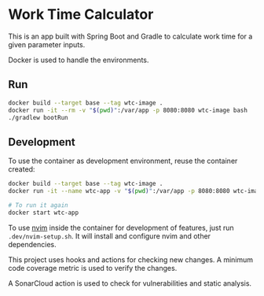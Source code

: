 # Work Time Calculator

This is an app built with Spring Boot and Gradle to calculate work time for a given parameter inputs.

Docker is used to handle the environments.

## Run

```bash
docker build --target base --tag wtc-image .
docker run -it --rm -v "$(pwd)":/var/app -p 8080:8080 wtc-image bash
./gradlew bootRun
```

## Development

To use the container as development environment, reuse the container created:

```bash
docker build --target base --tag wtc-image .
docker run -it --name wtc-app -v "$(pwd)":/var/app -p 8080:8080 wtc-image bash

# To run it again
docker start wtc-app
```

To use [nvim](https://neovim.io/) inside the container for development of features, just run `.dev/nvim-setup.sh`. It will install and configure nvim and other dependencies.

This project uses hooks and actions for checking new changes. A minimum code coverage metric is used to verify the changes.

A SonarCloud action is used to check for vulnerabilities and static analysis.
